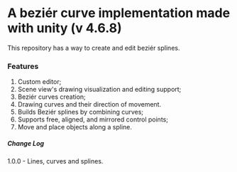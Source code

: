 # A beziér curve implementation made with unity (v 4.6.8) #

This repository has a way to create and edit beziér splines.

### Features ###

1. Custom editor;
2. Scene view's drawing visualization and editing support;
3. Beziér curves creation;
4. Drawing curves and their direction of movement.
5. Builds Beziér splines by combining curves;
6. Supports free, aligned, and mirrored control points;
7. Move and place objects along a spline.

##### Change Log #####

1.0.0 - Lines, curves and splines.